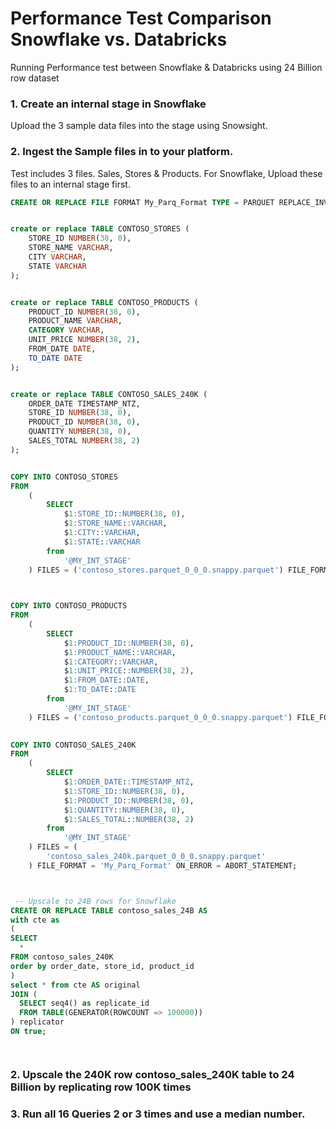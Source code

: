 # Performance Test Comparison Snowflake vs. Databricks
Running Performance test between Snowflake &amp; Databricks using 24 Billion row dataset

### 1. Create an internal stage in Snowflake 
Upload the 3 sample data files into the stage using Snowsight.

### 2. Ingest the Sample files in to your platform.

Test includes 3 files. Sales, Stores & Products. For Snowflake, Upload these files to an internal stage first.


``` sql
CREATE OR REPLACE FILE FORMAT My_Parq_Format TYPE = PARQUET REPLACE_INVALID_CHARACTERS = TRUE BINARY_AS_TEXT = FALSE;


create or replace TABLE CONTOSO_STORES (
    STORE_ID NUMBER(38, 0),
    STORE_NAME VARCHAR,
    CITY VARCHAR,
    STATE VARCHAR
);


create or replace TABLE CONTOSO_PRODUCTS (
    PRODUCT_ID NUMBER(38, 0),
    PRODUCT_NAME VARCHAR,
    CATEGORY VARCHAR,
    UNIT_PRICE NUMBER(38, 2),
    FROM_DATE DATE,
    TO_DATE DATE
);


create or replace TABLE CONTOSO_SALES_240K (
    ORDER_DATE TIMESTAMP_NTZ,
    STORE_ID NUMBER(38, 0),
    PRODUCT_ID NUMBER(38, 0),
    QUANTITY NUMBER(38, 0),
    SALES_TOTAL NUMBER(38, 2)
);


COPY INTO CONTOSO_STORES
FROM
    (
        SELECT
            $1:STORE_ID::NUMBER(38, 0),
            $1:STORE_NAME::VARCHAR,
            $1:CITY::VARCHAR,
            $1:STATE::VARCHAR
        from
            '@MY_INT_STAGE'
    ) FILES = ('contoso_stores.parquet_0_0_0.snappy.parquet') FILE_FORMAT = 'My_Parq_Format' ON_ERROR = ABORT_STATEMENT;


    
COPY INTO CONTOSO_PRODUCTS
FROM
    (
        SELECT
            $1:PRODUCT_ID::NUMBER(38, 0),
            $1:PRODUCT_NAME::VARCHAR,
            $1:CATEGORY::VARCHAR,
            $1:UNIT_PRICE::NUMBER(38, 2),
            $1:FROM_DATE::DATE,
            $1:TO_DATE::DATE
        from
            '@MY_INT_STAGE'
    ) FILES = ('contoso_products.parquet_0_0_0.snappy.parquet') FILE_FORMAT = 'My_Parq_Format' ON_ERROR = ABORT_STATEMENT;

    
COPY INTO CONTOSO_SALES_240K
FROM
    (
        SELECT
            $1:ORDER_DATE::TIMESTAMP_NTZ,
            $1:STORE_ID::NUMBER(38, 0),
            $1:PRODUCT_ID::NUMBER(38, 0),
            $1:QUANTITY::NUMBER(38, 0),
            $1:SALES_TOTAL::NUMBER(38, 2)
        from
            '@MY_INT_STAGE'
    ) FILES = (
        'contoso_sales_240k.parquet_0_0_0.snappy.parquet'
    ) FILE_FORMAT = 'My_Parq_Format' ON_ERROR = ABORT_STATEMENT;



 -- Upscale to 24B rows for Snowflake
CREATE OR REPLACE TABLE contoso_sales_24B AS
with cte as
(
SELECT 
  * 
FROM contoso_sales_240K 
order by order_date, store_id, product_id
)
select * from cte AS original
JOIN (
  SELECT seq4() as replicate_id
  FROM TABLE(GENERATOR(ROWCOUNT => 100000))
) replicator
ON true;




```



### 2. Upscale the 240K row contoso_sales_240K table to 24 Billion by replicating row 100K times

### 3. Run all 16 Queries 2 or 3 times and use a median number.
